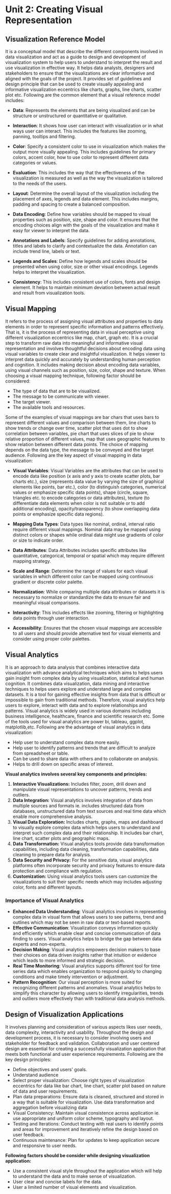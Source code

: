 # Unit 2: Creating Visual Representation

## Visualization Reference Model

It is a conceptual model that describe the different components involved in data visualization and act as a guide to design and development of visualization system to help users to understand to interpret the result and use visualization in effective way. It helps data analysts, designers and stakeholders to ensure that the visualizations are clear informative and aligned with the goals of the project. It provides set of guidelines and design principle that can be used to create visually appealing and informative visualization eccentrics like charts, graphs, line charts, scatter plot etc. Following are the common element that a visual reference model includes:

- **Data**: Represents the elements that are being visualized and can be structure or unstructured or quantitative or qualitative.

- **Interaction**: It shows how user can interact with visualization or in what ways user can interact. This includes the features like zooming, panning, tooltips and filtering.

- **Color**: Specify a consistent color to use in visualization which makes the output more visually appealing. This includes guidelines for primary colors, accent color, how to use color to represent different data categories or values.

- **Evaluation**: This includes the way that the effectiveness of the visualization is measured as well as the way the visualization is tailored to the needs of the users.

- **Layout**: Determine the overall layout of the visualization including the placement of axes, legends and data element. This includes margins, padding and spacing to create a balanced composition.

- **Data Encoding**: Define how variables should be mapped to visual properties such as position, size, shape and color. It ensures that the encoding choices align with the goals of the visualization and make it easy for viewer to interpret the data.

- **Annotations and Labels**: Specify guidelines for adding annotations, titles and labels to clarify and contextualize the data. Annotation can include trend line, labels or text.

- **Legends and Scales**: Define how legends and scales should be presented when using color, size or other visual encodings. Legends helps to interpret the visualization.

- **Consistency**: This includes consistent use of colors, fonts and design element. It helps to maintain minimum deviation between actual result and result from visualization tools.

## Visual Mapping

It refers to the process of assigning visual attributes and properties to data elements in order to represent specific information and patterns effectively. That is, it is the process of representing data in visual perceptive using different visualization eccentrics like map, chart, graph etc. It is a crucial step to transform raw data into meaningful and informative visual representation and involves thoughtful decisions about encoding data using visual variables to create clear and insightful visualization. It helps viewer to interpret data quickly and accurately by understanding human perception and cognition. It includes making decision about encoding data variables, using visual channels such as position, size, color, shape and texture. When choosing a visual mapping technique, following factor should be considered:

- The type of data that are to be visualized.
- The message to be communicate with viewer.
- The target viewer.
- The available tools and resources.

Some of the examples of visual mappings are bar chars that uses bars to represent different values and comparison between them, line charts to show trends or change over time, scatter plot that uses dot to show correlation between variables, pie chart that uses slices of pie to show relative proportion of different values, map that uses geographic features to show relation between different data points. The choice of mapping depends on the data type, the message to be conveyed and the target audience. Following are the key aspect of visual mapping in data visualization:

- **Visual Variables**: Visual Variables are the attributes that can be used to encode data like position (x axis and y axis to create scatter plots, bar charts etc.), size (represents data value by varying the size of graphical elements like points, bar etc.), color (to distinguish categories, numerical values or emphasize specific data points), shape (circle, square, triangles etc. to encode categories or data attributes), texture (to differentiate data elements when color is not suitable or to add additional encoding), opacity/transparency (to show overlapping data points or emphasize specific data regions).

- **Mapping Data Types**: Data types like nominal, ordinal, interval ratio require different visual mappings. Nominal data may be mapped using distinct colors or shapes while ordinal data might use gradients of color or size to indicate order.

- **Data Attributes**: Data Attributes includes specific attributes like quantitative, categorical, temporal or spatial which may require different mapping strategy.

- **Scale and Range**: Determine the range of values for each visual variables in which different color can be mapped using continuous gradient or discrete color palette.

- **Normalization**: While comparing multiple data attributes or datasets it is necessary to normalize or standardize the data to ensure fair and meaningful visual comparisons.

- **Interactivity**: This includes effects like zooming, filtering or highlighting data points through user interaction.

- **Accessibility**: Ensures that the chosen visual mappings are accessible to all users and should provide alternative text for visual elements and consider using proper color palettes.

## Visual Analytics

It is an approach to data analysis that combines interactive data visualization with advance analytical techniques which aims to helps users gain insight from complex data by using visualization, statistical and human cognition. It combines data visualization, data mining and interactive techniques to helps users explore and understand large and complex datasets. It is a tool for gaining effective insights from data that is difficult or impossible to gain from traditional methods. Therefore, visual analytics help users to explore, interact with data and to explore relationships and patterns. Visual analytics is widely used in various domains including business intelligence, healthcare, finance and scientific research etc. Some of the tools used for visual analytics are power bi, tableau, ggplot, matplotlib,etc. Following are the advantage of visual analytics in data visualization:

- Help user to understand complex data more easily.
- Help user to identify patterns and trends that are difficult to analyze from spreadsheet or table.
- Can be used to share data with others and to collaborate on analysis.
- Helps to drill down on specific areas of interest.

**Visual analytics involves several key components and principles:**

1. **Interactive Visualizations:** Includes filter, zoom, drill down and manipulate visual representations to uncover patterns, trends and outliers.
2. **Data Integration:** Visual analytics involves integration of data from multiple sources and formats ie. includes structured data from databases, unstructured data from text sources and real time data which enable more comprehensive analysis.
3. **Visual Data Exploration:** Includes charts, graphs, maps and dashboard to visually explore complex data which helps users to understand and interpret such complex data and their relationship. It includes bar chart, line chart, scatter plots and geographic maps.
4. **Data Transformation:** Visual analytics tools provide data transformation capabilities, including data cleaning, transformation capabilities, data cleaning to prepare data for analysis.
5. **Data Security and Privacy:** For the sensitive data, visual analytics platforms often incorporate security and privacy features to ensure data protection and compliance with regulation.
6. **Customization:** Using visual analytics tools users can customize the visualizations to suit their specific needs which may includes adjusting color, fonts and different layouts.

### Importance of Visual Analytics

- **Enhanced Data Understanding**: Visual analytics involves in representing complex data in visual form that allows users to see patterns, trend and outlines which may not be seen in raw data or text-based reports.
- **Effective Communication**: Visualization conveys information quickly and efficiently which enable clear and concise communication of data finding to users. Visual analytics helps to bridge the gap between data experts and non-experts.
- **Decision Making**: Visual analytics empowers decision makers to base their choices on data driven insights rather that intuition or evidence which leads to more informed and strategic decision.
- **Real Time Monitoring**: Visual analytics supports different tool for time series data which enables organization to respond quickly to changing conditions and make timely intervention or adjustment.
- **Pattern Recognition**: Our visual perception is more suited for recognizing different patterns and anomalies. Visual analytics helps to simplify this character by allowing users to identify irregularities, trends and outliers more effectively than with traditional data analysis methods.

## Design of Visualization Applications

It involves planning and consideration of various aspects likes user needs, data complexity, interactivity and usability. Throughout the design and development process, it is necessary to consider involving users and stakeholder for feedback and validation. Collaboration and user centered design are essential for creating a successfully visualization application that meets both functional and user experience requirements. Following are the key design principles:

- Define objectives and users' goals.
- Understand audience
- Select proper visualization: Choose right types of visualization eccentrics for data like bar chart, line chart, scatter plot based on nature of data and user requirements.
- Plan data preparations: Ensure data is cleaned, structured and stored in a way that is suitable for visualization. Use data transformation and aggregation before visualizing data
- Visual Consistency: Maintain visual consistence across application ie. use appropriate and uniform color scheme, typography and layout.
- Testing and Iterations: Conduct testing with real users to identify points and areas for improvement and iteratively refine the design based on user feedback.
- Continuous maintenance: Plan for updates to keep application secure and responsive to user needs.

**Following factors should be consider while designing visualization application:**

- Use a consistent visual style throughout the application which will help to understand the data and to make sense of visualization.
- User clear and concise labels for the data.
- User a limited number of visual elements and visualization.
